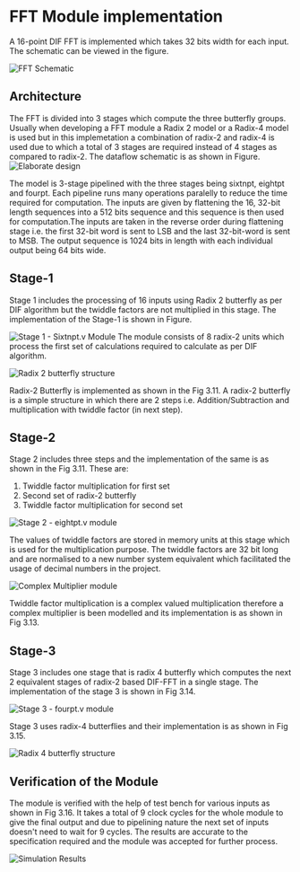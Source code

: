 # FFT Module implementation

A 16-point DIF FFT is implemented which takes 32 bits width for each input. The schematic can be viewed in the figure. 

![FFT Schematic](https://github.com/Pradyumna1312/FFT/blob/main/Screenshots/dataflow_schematic.png)

## Architecture
The FFT is divided into 3 stages which compute the three butterfly groups. Usually when developing a FFT module a Radix 2 model or a Radix-4 model is used but in this implemetation a combination of radix-2 and radix-4 is used due to which a total of 3 stages are required instead of 4 stages as compared to radix-2. The dataflow schematic is as shown in Figure.
![Elaborate design](https://github.com/Pradyumna1312/FFT/blob/main/Screenshots/Schematic.png)
	
 
The model is 3-stage pipelined with the three stages being sixtnpt, eightpt and fourpt.
Each pipeline runs many operations paralelly to reduce the time required for computation. The inputs are given by flattening the 16, 32-bit length sequences into a 512 bits sequence and this sequence is then used for computation.The  inputs are taken in the reverse order during flattening stage i.e. the first 32-bit word is sent to LSB and the last 32-bit-word is sent to MSB. The output sequence is 1024 bits in length with each individual output being 64 bits wide.

## Stage-1
Stage 1 includes the processing of 16 inputs using Radix 2 butterfly as per DIF algorithm but the twiddle factors are not multiplied in this stage. The implementation of the Stage-1 is shown in Figure.

![Stage 1 - Sixtnpt.v Module](https://github.com/Pradyumna1312/FFT/blob/main/Screenshots/sch_stage1.png)
The module consists of 8 radix-2 units which process the first set of calculations required to calculate as per DIF algorithm. 

![Radix 2 butterfly structure](https://github.com/Pradyumna1312/FFT/blob/main/Screenshots/Radix-2_bfly.png)

Radix-2 Butterfly is implemented as shown in the Fig 3.11. A radix-2 butterfly is a simple structure in which there are 2 steps i.e. Addition/Subtraction and multiplication with twiddle factor (in next step).

## Stage-2
Stage 2 includes three steps and the implementation of the same is as shown in the Fig 3.11. These are: 
1. Twiddle factor multiplication for first set
2. Second set of radix-2 butterfly
3. Twiddle factor multiplication for second set

![Stage 2 - eightpt.v module](https://github.com/Pradyumna1312/FFT/blob/main/Screenshots/sch_stage2.png)

The values of twiddle factors are stored in memory units at this stage which is used for the multiplication purpose. The twiddle factors are 32 bit long and are normalised to a new number system equivalent which facilitated the usage of decimal numbers in the project.


![Complex Multiplier module](https://github.com/Pradyumna1312/FFT/blob/main/Screenshots/complex%20multiplier.png)

Twiddle factor multiplication is a complex valued  multiplication therefore a complex multiplier is been modelled and its implementation is as shown in Fig 3.13. 

## Stage-3
Stage 3 includes one stage that is radix 4 butterfly which computes the next 2 equivalent stages of radix-2 based DIF-FFT in a single stage. The implementation of the stage 3 is shown in Fig 3.14.

![Stage 3 - fourpt.v module](https://github.com/Pradyumna1312/FFT/blob/main/Screenshots/sch_stage3.png)

Stage 3 uses radix-4 butterflies and their implementation is as shown in Fig 3.15.

![Radix 4 butterfly structure](https://github.com/Pradyumna1312/FFT/blob/main/Screenshots/radix4_4pt.png)


## Verification of the Module
The module is verified with the help of test bench for various inputs as shown in Fig 3.16. It takes a total of 9 clock cycles for the whole module to give the final output and due to pipelining nature the next set of inputs doesn't need to wait for 9 cycles. The results are accurate to the specification required and the module was accepted for further process.

 
![Simulation Results](https://github.com/Pradyumna1312/FFT/blob/main/Screenshots/sim_res.png)

